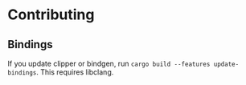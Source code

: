 # Contributing

## Bindings

If you update clipper or bindgen, run `cargo build --features update-bindings`. This requires
libclang.